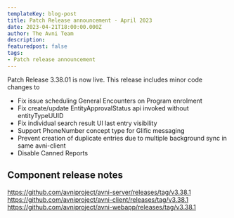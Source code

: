 ```yaml
---
templateKey: blog-post
title: Patch Release announcement - April 2023
date: 2023-04-21T18:00:00.000Z
author: The Avni Team
description:
featuredpost: false
tags:
- Patch release announcement
---
```


Patch Release 3.38.01 is now live. This release includes minor code changes to
 - Fix issue scheduling General Encounters on Program enrolment
 - Fix create/update EntityApprovalStatus api invoked without entityTypeUUID
 - Fix individual search result UI last entry visibility
 - Support PhoneNumber concept type for Glific messaging
 - Prevent creation of duplicate entries due to multiple background sync in same avni-client
 - Disable Canned Reports

## Component release notes
https://github.com/avniproject/avni-server/releases/tag/v3.38.1
https://github.com/avniproject/avni-client/releases/tag/v3.38.1
https://github.com/avniproject/avni-webapp/releases/tag/v3.38.1
